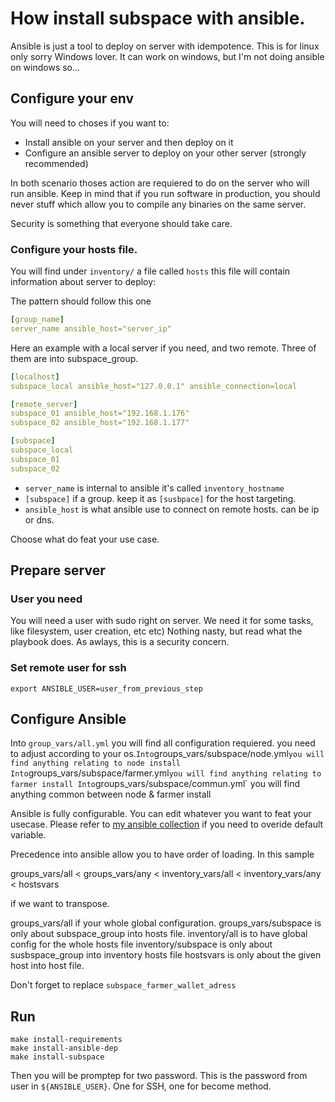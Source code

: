 # How install subspace with ansible.

Ansible is just a tool to deploy on server with idempotence. This is for linux only sorry Windows lover.
It can work on windows, but I'm not doing ansible on windows so...

## Configure your env

You will need to choses if you want to:

- Install ansible on your server and then deploy on it
- Configure an ansible server to deploy on your other server (strongly recommended)

In both scenario thoses action are requiered to do on the server who will run ansible.
Keep in mind that if you run software in production, you should never stuff which allow you to compile any binaries on the same server.

Security is something that everyone should take care.

### Configure your hosts file.

You will find under `inventory/` a file called `hosts` this file will contain information about server to deploy:

The pattern should follow this one

````yaml
[group_name]
server_name ansible_host="server_ip"

````

Here an example with a local server if you need, and two remote.
Three of them are into subspace_group.

````yaml
[localhost]
subspace_local ansible_host="127.0.0.1" ansible_connection=local

[remote_server]
subspace_01 ansible_host="192.168.1.176"
subspace_02 ansible_host="192.168.1.177"

[subspace]
subspace_local
subspace_01
subspace_02

````

- `server_name` is internal to ansible it's called `inventory_hostname`
- `[subspace]` if a group. keep it as `[susbpace]` for the host targeting.
- `ansible_host` is what ansible use to connect on remote hosts. can be ip or dns.

Choose what do feat your use case.

## Prepare server

### User you need

You will need a user with sudo right on server. We need it for some tasks, like filesystem, user creation, etc etc) Nothing nasty, but read what the playbook does. As awlays, this is a security concern.

### Set remote user for ssh

```shell
export ANSIBLE_USER=user_from_previous_step
```




## Configure Ansible

Into `group_vars/all.yml` you will find all configuration requiered. you need to adjust according to your os.`
Into `groups_vars/subspace/node.yml` you will find anything relating to node install
Into `groups_vars/subspace/farmer.yml` you will find anything relating to farmer install
Into `groups_vars/subspace/commun.yml` you will find anything common between  node & farmer install

Ansible is fully configurable. You can edit whatever you want to feat your usecase. Please refer to [my ansible collection](https://github.com/Tocard/ansible_collection) if you need to overide default variable.

Precedence into ansible allow you to have order of loading. In this sample

groups_vars/all < groups_vars/any < inventory_vars/all < inventory_vars/any < hostsvars

if we want to transpose.

groups_vars/all if your whole global configuration.
groups_vars/subspace is only about subspace_group into hosts file.
inventory/all is to have global config for the whole hosts file
inventory/subspace is only about susbspace_group into inventory hosts file
hostsvars is only about the given host into host file.

Don't forget to replace `subspace_farmer_wallet_adress`

## Run 

````shell
make install-requirements
make install-ansible-dep
make install-subspace
````

Then you will be promptep for two password. This is the password from user in `${ANSIBLE_USER}`. One for SSH, one for become method.